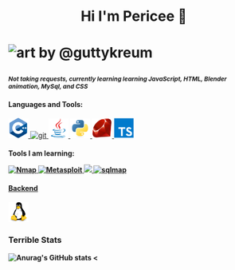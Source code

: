 <h1 align="center"> Hi I'm Pericee 👋<h1>

  
![art by @guttykreum](https://i.pinimg.com/originals/1c/4a/45/1c4a4596912277e7b3b209f1ccf49927.gif)

<div class="text-center">
<h4 style="font-size: 12px;"> <i>Not taking requests, currently learning learning JavaScript, HTML, Blender animation, MySql, and CSS</i></h5>
</div>

<h4 allign="left">Languages and Tools:</h4>
<p allign="left"> <a href="https://www.w3schools.com/cpp/" target="_blank" rel="noreferrer"> <img src="https://raw.githubusercontent.com/devicons/devicon/master/icons/cplusplus/cplusplus-original.svg" alt="cplusplus" width="40" height="40"/> </a> <a href="https://git-scm.com/" target="_blank" rel="noreferrer"> <img src="https://www.vectorlogo.zone/logos/git-scm/git-scm-icon.svg" alt="git" width="40" height="40"/> </a> <a href="https://www.java.com" target="_blank" rel="noreferrer"> <img src="https://raw.githubusercontent.com/devicons/devicon/master/icons/java/java-original.svg" alt="java" width="40" height="40"/> </a>  </a> <a href="https://www.python.org" target="_blank" rel="noreferrer"> <img src="https://raw.githubusercontent.com/devicons/devicon/master/icons/python/python-original.svg" alt="python" width="40" height="40"/> </a> <a href="https://www.ruby-lang.org/en/" target="_blank" rel="noreferrer"> <img src="https://raw.githubusercontent.com/devicons/devicon/master/icons/ruby/ruby-original.svg" alt="ruby" width="40" height="40"/> </a> <a href="https://www.typescriptlang.org/" target="_blank" rel="noreferrer"> <img src="https://raw.githubusercontent.com/devicons/devicon/master/icons/typescript/typescript-original.svg" alt="typescript" width="40" height="40"/> </a> </p>

<h4 allign="left"> Tools I am learning:
<p> <a href="https://nmap.org" target="_blank" rel="noreferrer"> <img src="https://nmap.org/images/sitelogo.png" alt="Nmap" width="40" length="60"/> <a href="https://www.metasploit.com" target="_blank" rel="noreferrer"> <img src="https://miro.medium.com/v2/resize:fit:800/0*SfqwgcqgSIb2VxFf.png" alt="Metasploit" width="50" length="40"> <a href="https://www.putty.org" alt="PuTTY" target="_blank" rel="noreferrer"><img src="https://upload.wikimedia.org/wikipedia/commons/thumb/e/e7/PuTTY_Icon.svg/2048px-PuTTY_Icon.svg.png" height="30" length="40"> <a href="https://sqlmap.org" alt="Sqlmap" target="_blank" rel="noreferrer"><img src="https://upload.wikimedia.org/wikipedia/commons/4/4f/Sqlmap_logo.png" alt="sqlmap" width="90" height="50"><a href="https://cirt.net/Nikto2" img src="https://cirt.net/files/alienlogo_3.gif" target="_blank" rel="noreferrer">

<h4 allign="left"> Backend <h4></h4>
<a href="https://www.linux.org/" target="_blank" rel="noreferrer"> <img src="https://raw.githubusercontent.com/devicons/devicon/master/icons/linux/linux-original.svg" alt="linux" width="40" height="40"/> 
<h3 allign="left"></a> Terrible Stats </h3>


![Anurag's GitHub stats](https://github-readme-stats.vercel.app/api?username=pericee&show_icons=true&theme=dark) 
<
